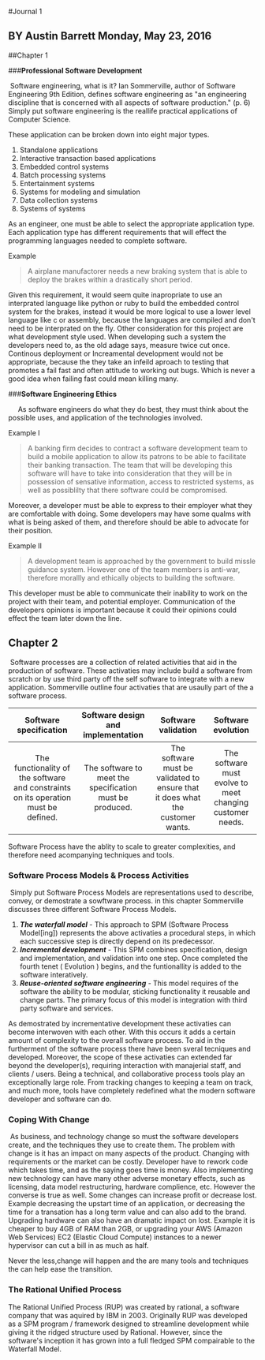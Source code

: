 #Journal 1

## BY Austin Barrett Monday, May 23, 2016  

##Chapter 1

###**Professional Software Development**

​     Software engineering, what is it? Ian Sommerville, author of Software Engineering 9th Edition, defines software engineering as "an engineering discipline that is concerned with all aspects of software production." (p. 6) Simply put software engineering is the reallife practical applications of Computer Science.

These application can be broken down into eight major types.

1. Standalone applications
2. Interactive transaction based applications
3. Embedded control systems
4. Batch processing systems
5. Entertainment systems
6. Systems for modeling and simulation
7. Data collection systems
8. Systems of systems

As an  engineer, one must be able to select the appropriate application type. Each application type has different requirements that will effect the programming languages needed to complete software. 

Example

> A airplane manufactorer needs a new braking system that is able to deploy the brakes within a drastically short period.

Given this requirement, it would seem quite inapropriate to use an interprated language like python or ruby to build the embedded control system for the brakes, instead it would be more logical to use a lower level language like c or assembly, because the languages are compiled and don't need to be interprated on the fly. Other consideration for this project are what development style used. When developing such a system the developers need to, as the old adage says, measure twice cut once. Continous deployment or Increamental development would not be appropriate, because the they take an infeild aproach to testing that promotes a fail fast and often attitude to working out bugs. Which is never a good idea when failing fast could mean killing many.

###**Software Engineering Ethics**

     As software engineers do what they do best, they must think about the possible uses, and application of the technologies involved. 

Example I  

> A banking firm decides to contract a software development team to build a mobile application to allow its patrons to be able to facilitate their banking transaction. The team that will be developing this software will have to take into consideration that they will be in possession of sensative information, access to restricted systems, as well as possiblilty that there software could be compromised.

Moreover, a developer must be able to express to their employer what they are comfortable with doing. Some developers may have some qualms with what is being asked of them, and therefore should be able to advocate for their position.

Example II

>A development team is approached by the government to build missle guidance system. However one of the team members is anti-war, therefore morallly and ethically objects to building the software. 

This developer must be able to communicate their inability to work on the project with their team, and potential employer. Communication of the developers opinions is important because it could their opinions could effect the team later down the line.

## Chapter 2

​     Software processes are a collection of related activities that aid in the production of software. These activaties may include build a software from scratch or by use third party off the self software to integrate with a new application. Sommerville outline four activaties that are usaully part of the a software process.

|          Software specification          |    Software design and implementation    |           Software validation            |            Software evolution            |
| :--------------------------------------: | :--------------------------------------: | :--------------------------------------: | :--------------------------------------: |
| The functionality of the software and constraints on its operation must be defined. | The software to meet the specification must be produced. | The software must be validated to ensure that it does what the customer wants. | The software must evolve to meet changing customer needs. |

Software Process have the ablity to scale to greater complexities, and therefore need acompanying techniques and tools.

### **Software Process Models & Process Activities**

​     Simply put Software Process Models are representations used to describe, convey, or demostrate a sowftware process. in this chapter Sommerville discusses three different Software Process Models.

1. ***The waterfall model*** - This approach to SPM (Software Process Model[ing]) represents the above activaties a procedural steps, in which each successive step is directly depend on its predecessor.
2. ***Incremental development*** - This SPM combines specification, design and implementation, and validation into one step. Once completed the fourth tenet ( Evolution ) begins, and the funtionallity is added to the software interatively.
3. ***Reuse-oriented software engineering*** - This model requires of the software the ability to be modular, sticking functionality it reusable and change parts. The primary focus of this model is integration with third party software and services.


As demostrated by incrementative development these activaties can become interwoven with each other. With this occurs it adds a certain amount of complexity to the overall software process. To aid in the furtherment of the software process there have been sveral tecniques and developed. Moreover, the scope of these activaties can extended far beyond the developer(s), requiring interaction with manajerial staff, and clients / users. Being a technical, and collaborative process tools play an exceptionally large role. From tracking changes to keeping a team on track, and much more, tools have completely redefined what the modern software developer and software can do.

### **Coping With Change**

​     As business, and technology change so must the software developers create, and the techniques they use to create them. The problem with change is it has an impact on many aspects of the product. Changing with requirements or the market can be costly. Developer have to rework code which takes time, and as the saying goes time is money. Also implementing new technology can have many other adverse monetary effects, such as licensing, data model restructuring, hardware complience, etc. However the converse is true as well. Some changes can increase profit or decrease lost. Example decreasing the upstart time of an application, or decreasing the time for a transation has a long term value and can also add to the brand. Upgrading hardware can also have an dramatic impact on lost. Example it is cheaper to buy 4GB of RAM than 2GB, or upgrading your AWS (Amazon Web Services) EC2 (Elastic Cloud Compute) instances to a newer hypervisor can cut a bill in as much as half. 

Never the less,change will happen and the are many tools and techniques the can help ease the transition.

### **The Rational Unified Process**

The Rational Unified Process (RUP) was created by rational, a software company that was aquired by IBM in 2003. Originally RUP was developed as a SPM program / framework designed to streamline development while giving it the ridged structure used by Rational. However, since the software's inception it has grown into a full fledged SPM compairable to the Waterfall Model.
